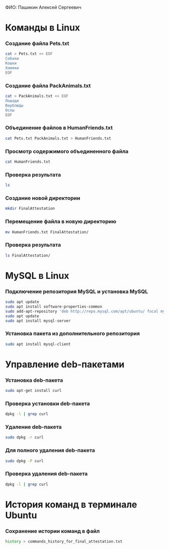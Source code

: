 ФИО: Пашикин Алексей Сергеевич 

# Команды в Linux

### Создание файла Pets.txt
```sh
cat > Pets.txt << EOF
Собаки
Кошки
Хомяки
EOF
```

### Создание файла PackAnimals.txt
```sh
cat > PackAnimals.txt << EOF
Лошади
Верблюды
Ослы
EOF
```

### Объединение файлов в HumanFriends.txt
```sh
cat Pets.txt PackAnimals.txt > HumanFriends.txt
```

### Просмотр содержимого объединенного файла
```sh
cat HumanFriends.txt
```

### Проверка результата
```sh
ls
```

### Создание новой директории
```sh
mkdir FinalAttestation
```

### Перемещение файла в новую директорию
```sh
mv HumanFriends.txt FinalAttestation/
```

### Проверка результата
```sh
ls FinalAttestation/
```
# MySQL в Linux

### Подключение репозитория MySQL и установка MySQL
```sh
sudo apt update
sudo apt install software-properties-common
sudo add-apt-repository 'deb http://repo.mysql.com/apt/ubuntu/ focal mysql-8.0'
sudo apt update
sudo apt install mysql-server
```

### Установка пакета из дополнительного репозитория
```sh
sudo apt install mysql-client
```

# Управление deb-пакетами

### Установка deb-пакета
```sh
sudo apt-get install curl
```

### Проверка установки deb-пакета
```sh
dpkg -l | grep curl
```

### Удаление deb-пакета
```sh
sudo dpkg -r curl
```

### Для полного удаления deb-пакета
```sh
sudo dpkg -P curl
```

### Проверка удаления deb-пакета
```sh
dpkg -l | grep curl
```

# История команд в терминале Ubuntu

### Сохранение истории команд в файл
```sh
history > commands_history_for_final_attestation.txt
```
